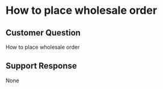 # How to place wholesale order

## Customer Question

How to place wholesale order

## Support Response

None
